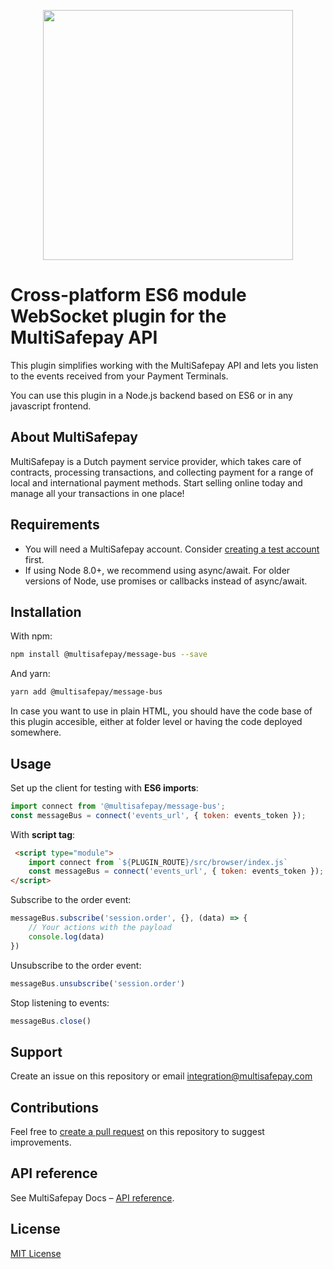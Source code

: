 <p align="center">
    <img src="https://camo.githubusercontent.com/517483ae0eaba9884f397e9af1c4adc7bbc231575ac66cc54292e00400edcd10/68747470733a2f2f7777772e6d756c7469736166657061792e636f6d2f66696c6561646d696e2f74656d706c6174652f696d672f6d756c7469736166657061792d6c6f676f2d69636f6e2e737667" width="400px" position="center">
</p>

# Cross-platform ES6 module WebSocket plugin for the MultiSafepay API

This plugin simplifies working with the MultiSafepay API and lets you listen to the events received from your Payment Terminals.

You can use this plugin in a Node.js backend based on ES6 or in any javascript frontend.

## About MultiSafepay

MultiSafepay is a Dutch payment service provider, which takes care of contracts, processing transactions, and collecting payment for a range of local and international payment methods. Start selling online today and manage all your transactions in one place!

## Requirements

- You will need a MultiSafepay account. Consider [creating a test account](https://testmerchant.multisafepay.com/signup) first.
- If using Node 8.0+, we recommend using async/await. For older versions of Node, use promises or callbacks instead of async/await.

## Installation

With npm:

```sh
npm install @multisafepay/message-bus --save
```

And yarn:

```sh
yarn add @multisafepay/message-bus
```

In case you want to use in plain HTML, you should have the code base of this plugin accesible, either at folder level or having the code deployed somewhere.

## Usage

Set up the client for testing with **ES6 imports**:

```javascript
import connect from '@multisafepay/message-bus';
const messageBus = connect('events_url', { token: events_token });
```

With **script tag**:

```html
 <script type="module">
    import connect from `${PLUGIN_ROUTE}/src/browser/index.js`
    const messageBus = connect('events_url', { token: events_token });
</script>
```

Subscribe to the order event:

```javascript
messageBus.subscribe('session.order', {}, (data) => {
    // Your actions with the payload
    console.log(data)
})
```

Unsubscribe to the order event:

```javascript
messageBus.unsubscribe('session.order')
```

Stop listening to events:

```javascript
messageBus.close()
```


## Support

Create an issue on this repository or email <a href="mailto:integrationt@multisafepay.com">integration@multisafepay.com</a>

## Contributions

Feel free to [create a pull request](https://github.com/MultiSafepay/message-bus) on this repository to suggest improvements.

## API reference

See MultiSafepay Docs – [API reference](https://docs.multisafepay.com/api/).

## License

[MIT License](https://github.com/MultiSafepay/message-bus/blob/master/LICENSE)